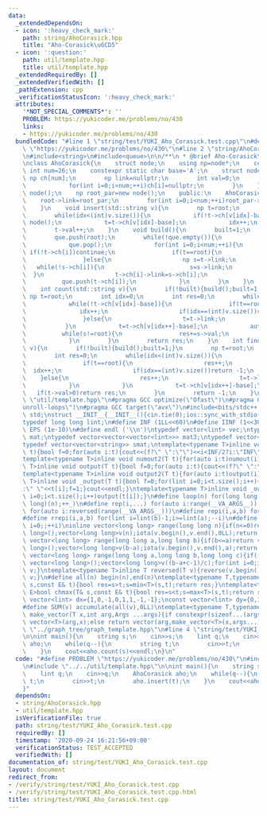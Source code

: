 ```yaml
---
data:
  _extendedDependsOn:
  - icon: ':heavy_check_mark:'
    path: string/AhoCorasick.hpp
    title: "Aho-Corasick\u6CD5"
  - icon: ':question:'
    path: util/template.hpp
    title: util/template.hpp
  _extendedRequiredBy: []
  _extendedVerifiedWith: []
  _pathExtension: cpp
  _verificationStatusIcon: ':heavy_check_mark:'
  attributes:
    '*NOT_SPECIAL_COMMENTS*': ''
    PROBLEM: https://yukicoder.me/problems/no/430
    links:
    - https://yukicoder.me/problems/no/430
  bundledCode: "#line 1 \"string/test/YUKI_Aho_Corasick.test.cpp\"\n#define PROBLEM\
    \ \"https://yukicoder.me/problems/no/430\"\n#line 2 \"string/AhoCorasick.hpp\"\
    \n#include<string>\n#include<queue>\n\n/**\n * @brief Aho-Corasick\u6CD5\n */\n\
    \nclass AhoCorasick{\n    struct node;\n    using np=node*;\n    constexpr static\
    \ int num=26;\n    constexpr static char base='A';\n    struct node{\n       \
    \ np ch[num];\n        np link=nullptr;\n        int val=0;\n        node(){\n\
    \            for(int i=0;i<num;++i)ch[i]=nullptr;\n        }\n    };\n    np root=new\
    \ node();\n    np root_par=new node();\n    public:\n    AhoCorasick(){\n    \
    \    root->link=root_par;\n        for(int i=0;i<num;++i)root_par->ch[i]=root;\n\
    \    }\n    void insert(std::string v){\n        np t=root;\n        int idx=0;\n\
    \        while(idx<(int)v.size()){\n            if(!t->ch[v[idx]-base])t->ch[v[idx]-base]=new\
    \ node();\n            t=t->ch[v[idx]-base];\n            idx++;\n        }\n\
    \        t->val++;\n    }\n    void build(){\n        built=1;\n        std::queue<np>que;\n\
    \        que.push(root);\n        while(!que.empty()){\n            np t=que.front();\n\
    \            que.pop();\n            for(int i=0;i<num;++i){\n               \
    \ if(!t->ch[i])continue;\n                if(t==root){\n                    t->ch[i]->link=t;\n\
    \                }else{\n                    np s=t->link;\n                 \
    \   while(!s->ch[i]){\n                        s=s->link;\n                  \
    \  }\n                    t->ch[i]->link=s->ch[i];\n                }\n      \
    \          que.push(t->ch[i]);\n            }\n        }\n    }\n    bool built=0;\n\
    \    int count(std::string v){\n        if(!built){build();built=1;}\n       \
    \ np t=root;\n        int idx=0;\n        int res=0;\n        while(idx<(int)v.size()){\n\
    \            while(!t->ch[v[idx]-base]){\n                if(t==root){\n     \
    \               idx++;\n                    if(idx==(int)v.size())return res;\n\
    \                }else{\n                    t=t->link;\n                }\n \
    \           }\n            t=t->ch[v[idx++]-base];\n            auto s=t;\n  \
    \          while(s!=root){\n                res+=s->val;\n                s=s->link;\n\
    \            }\n        }\n        return res;\n    }\n    int find_first(std::string\
    \ v){\n        if(!built){build();built=1;}\n        np t=root;\n        int idx=0;\n\
    \        int res=0;\n        while(idx<(int)v.size()){\n            while(!t->ch[v[idx]-base]){\n\
    \                if(t==root){\n                    res++;\n                  \
    \  idx++;\n                    if(idx==(int)v.size())return -1;\n            \
    \    }else{\n                    res++;\n                    t=t->link;\n    \
    \            }\n            }\n            t=t->ch[v[idx++]-base];\n         \
    \   if(t->val>0)return res;\n        }\n        return -1;\n    }\n};\n#line 2\
    \ \"util/template.hpp\"\n#pragma GCC optimize(\"Ofast\")\n#pragma GCC optimize(\"\
    unroll-loops\")\n#pragma GCC target(\"avx\")\n#include<bits/stdc++.h>\nusing namespace\
    \ std;\nstruct __INIT__{__INIT__(){cin.tie(0);ios::sync_with_stdio(false);cout<<fixed<<setprecision(15);}}__INIT__;\n\
    typedef long long lint;\n#define INF (1LL<<60)\n#define IINF (1<<30)\n#define\
    \ EPS (1e-10)\n#define endl ('\\n')\ntypedef vector<lint> vec;\ntypedef vector<vector<lint>>\
    \ mat;\ntypedef vector<vector<vector<lint>>> mat3;\ntypedef vector<string> svec;\n\
    typedef vector<vector<string>> smat;\ntemplate<typename T>inline void numout(T\
    \ t){bool f=0;for(auto i:t){cout<<(f?\" \":\"\")<<i<INF/2?i:\"INF\";f=1;}cout<<endl;}\n\
    template<typename T>inline void numout2(T t){for(auto i:t)numout(i);}\ntemplate<typename\
    \ T>inline void output(T t){bool f=0;for(auto i:t){cout<<(f?\" \":\"\")<<i;f=1;}cout<<endl;}\n\
    template<typename T>inline void output2(T t){for(auto i:t)output(i);}\ntemplate<typename\
    \ T>inline void _output(T t){bool f=0;for(lint i=0;i<t.size();i++){cout<<f?\"\"\
    :\" \"<<t[i];f=1;}cout<<endl;}\ntemplate<typename T>inline void _output2(T t){for(lint\
    \ i=0;i<t.size();i++)output(t[i]);}\n#define loop(n) for(long long _=0;_<(long\
    \ long)(n);++_)\n#define rep(i,...) for(auto i:range(__VA_ARGS__)) \n#define rrep(i,...)\
    \ for(auto i:reversed(range(__VA_ARGS__)))\n#define repi(i,a,b) for(lint i=lint(a);i<(lint)(b);++i)\n\
    #define rrepi(i,a,b) for(lint i=lint(b)-1;i>=lint(a);--i)\n#define irep(i) for(lint\
    \ i=0;;++i)\ninline vector<long long> range(long long n){if(n<=0)return vector<long\
    \ long>();vector<long long>v(n);iota(v.begin(),v.end(),0LL);return v;}\ninline\
    \ vector<long long> range(long long a,long long b){if(b<=a)return vector<long\
    \ long>();vector<long long>v(b-a);iota(v.begin(),v.end(),a);return v;}\ninline\
    \ vector<long long> range(long long a,long long b,long long c){if((b-a+c-1)/c<=0)return\
    \ vector<long long>();vector<long long>v((b-a+c-1)/c);for(int i=0;i<(int)v.size();++i)v[i]=i?v[i-1]+c:a;return\
    \ v;}\ntemplate<typename T>inline T reversed(T v){reverse(v.begin(),v.end());return\
    \ v;}\n#define all(n) begin(n),end(n)\ntemplate<typename T,typename E>bool chmin(T&\
    \ s,const E& t){bool res=s>t;s=min<T>(s,t);return res;}\ntemplate<typename T,typename\
    \ E>bool chmax(T& s,const E& t){bool res=s<t;s=max<T>(s,t);return res;}\nconst\
    \ vector<lint> dx={1,0,-1,0,1,1,-1,-1};\nconst vector<lint> dy={0,1,0,-1,1,-1,1,-1};\n\
    #define SUM(v) accumulate(all(v),0LL)\ntemplate<typename T,typename ...Args>auto\
    \ make_vector(T x,int arg,Args ...args){if constexpr(sizeof...(args)==0)return\
    \ vector<T>(arg,x);else return vector(arg,make_vector<T>(x,args...));}\n//#include\
    \ \"../graph_tree/graph_template.hpp\"\n#line 4 \"string/test/YUKI_Aho_Corasick.test.cpp\"\
    \n\nint main(){\n    string s;\n    cin>>s;\n    lint q;\n    cin>>q;\n    AhoCorasick\
    \ aho;\n    while(q--){\n        string t;\n        cin>>t;\n        aho.insert(t);\n\
    \    }\n    cout<<aho.count(s)<<endl;\n}\n"
  code: "#define PROBLEM \"https://yukicoder.me/problems/no/430\"\n#include\"../AhoCorasick.hpp\"\
    \n#include \"../../util/template.hpp\"\n\nint main(){\n    string s;\n    cin>>s;\n\
    \    lint q;\n    cin>>q;\n    AhoCorasick aho;\n    while(q--){\n        string\
    \ t;\n        cin>>t;\n        aho.insert(t);\n    }\n    cout<<aho.count(s)<<endl;\n\
    }"
  dependsOn:
  - string/AhoCorasick.hpp
  - util/template.hpp
  isVerificationFile: true
  path: string/test/YUKI_Aho_Corasick.test.cpp
  requiredBy: []
  timestamp: '2020-09-24 16:21:56+09:00'
  verificationStatus: TEST_ACCEPTED
  verifiedWith: []
documentation_of: string/test/YUKI_Aho_Corasick.test.cpp
layout: document
redirect_from:
- /verify/string/test/YUKI_Aho_Corasick.test.cpp
- /verify/string/test/YUKI_Aho_Corasick.test.cpp.html
title: string/test/YUKI_Aho_Corasick.test.cpp
---
```

